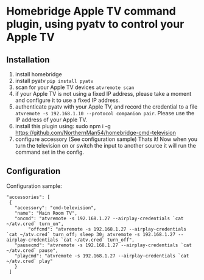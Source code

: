 # Homebridge Apple TV command plugin, using pyatv to control your Apple TV

## Installation

1. install homebridge
2. install pyatv `pip install pyatv`
3. scan for your Apple TV devices `atvremote scan`
4. if your Apple TV is not using a fixed IP address, please take a moment and configure it to use a fixed IP address.
5. authenticate pyatv with your Apple TV, and record the credential to a file `atvremote -s 192.168.1.10 --protocol companion pair`.  Please use the IP address of your Apple TV.
6. install this plugin using: sudo npm i -g https://github.com/NorthernMan54/homebridge-cmd-television
7. configure accessory (See configuration sample)
Thats it! Now when you turn the television on or switch the input to another source it will run the command set in the config.

## Configuration

Configuration sample:

 ```
"accessories": [
  {
    "accessory": "cmd-television",
    "name": "Main Room TV",
    "oncmd": "atvremote -s 192.168.1.27 --airplay-credentials `cat ~/atv.cred` turn_on",
         "offcmd": "atvremote -s 192.168.1.27 --airplay-credentials `cat ~/atv.cred` turn_off; sleep 30; atvremote -s 192.168.1.27 --airplay-credentials `cat ~/atv.cred` turn_off",
    "pausecmd": "atvremote -s 192.168.1.27 --airplay-credentials `cat ~/atv.cred` pause",
    "playcmd": "atvremote -s 192.168.1.27 --airplay-credentials `cat ~/atv.cred` play"
    }
  ]
```
